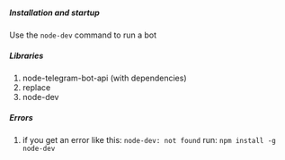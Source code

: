 ##### Installation and startup
Use the `node-dev` command to run a bot

##### Libraries
1. node-telegram-bot-api (with dependencies)
2. replace
3. node-dev

##### Errors
1. if you get an error like this: `node-dev: not found` run: `npm install -g node-dev`